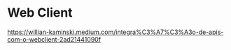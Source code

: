 # Web Client

https://willian-kaminski.medium.com/integra%C3%A7%C3%A3o-de-apis-com-o-webclient-2ad21441090f